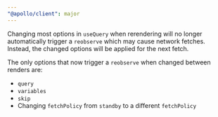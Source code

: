 ```yaml
---
"@apollo/client": major
---
```


Changing most options in `useQuery` when rerendering will no longer automatically trigger a `reobserve` which may cause network fetches. Instead, the changed options will be applied for the next fetch.

The only options that now trigger a `reobserve` when changed between renders are:
- `query`
- `variables`
- `skip`
- Changing `fetchPolicy` from `standby` to a different `fetchPolicy`
